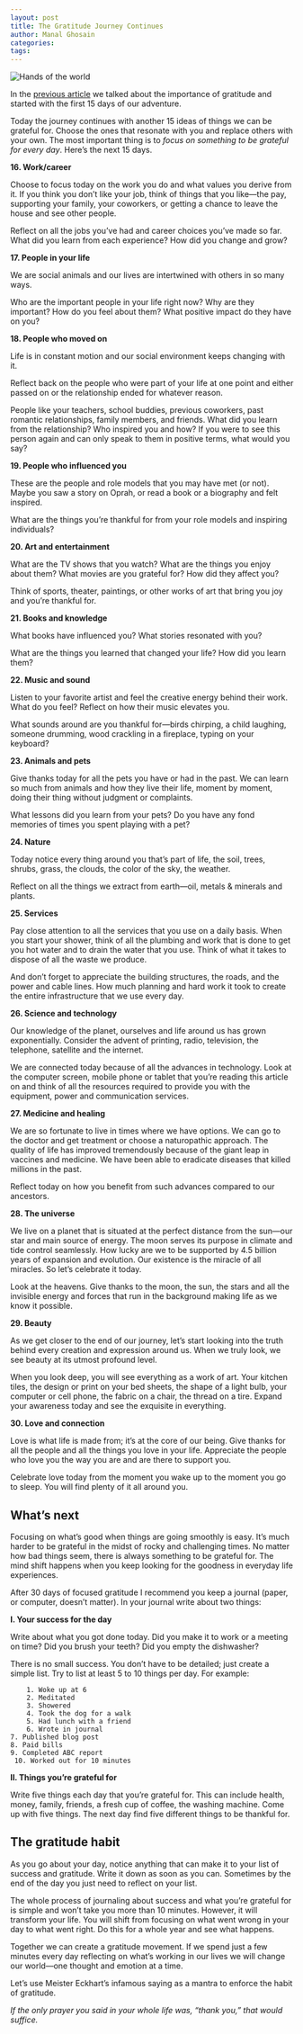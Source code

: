```yaml
---
layout: post
title: The Gratitude Journey Continues
author: Manal Ghosain
categories:
tags:
---
```


![Hands of the world](/images/hands.jpg)

In the [previous article](/a-gratitude-journey/) we talked about the importance of gratitude and started with the first 15 days of our adventure. 

Today the journey continues with another 15 ideas of things we can be grateful for. Choose the ones that resonate with you and replace others with your own. The most important thing is to _focus on something to be grateful for every day_. Here’s the next 15 days. 

**16. Work/career**

Choose to focus today on the work you do and what values you derive from it. If you think you don’t like your job, think of things that you like—the pay, supporting your family, your coworkers, or getting a chance to leave the house and see other people.

Reflect on all the jobs you’ve had and career choices you’ve made so far. What did you learn from each experience? How did you change and grow?

**17. People in your life**

We are social animals and our lives are intertwined with others in so many ways.

Who are the important people in your life right now? Why are they important? How do you feel about them? What positive impact do they have on you?

**18. People who moved on**

Life is in constant motion and our social environment keeps changing with it.

Reflect back on the people who were part of your life at one point and either passed on or the relationship ended for whatever reason.

People like your teachers, school buddies, previous coworkers, past romantic relationships, family members, and friends. What did you learn from the relationship? Who inspired you and how? If you were to see this person again and can only speak to them in positive terms, what would you say?

**19. People who influenced you**

These are the people and role models that you may have met (or not). Maybe you saw a story on Oprah, or read a book or a biography and felt inspired.

What are the things you’re thankful for from your role models and inspiring individuals?

**20. Art and entertainment**

What are the TV shows that you watch? What are the things you enjoy about them? What movies are you grateful for? How did they affect you?

Think of sports, theater, paintings, or other works of art that bring you joy and you’re thankful for.

**21. Books and knowledge**

What books have influenced you? What stories resonated with you?

What are the things you learned that changed your life? How did you learn them?

**22. Music and sound**

Listen to your favorite artist and feel the creative energy behind their work. What do you feel? Reflect on how their music elevates you.

What sounds around are you thankful for—birds chirping, a child laughing, someone drumming, wood crackling in a fireplace, typing on your keyboard?

**23. Animals and pets**

Give thanks today for all the pets you have or had in the past. We can learn so much from animals and how they live their life, moment by moment, doing their thing without judgment or complaints.

What lessons did you learn from your pets? Do you have any fond memories of times you spent playing with a pet?

**24. Nature**

Today notice every thing around you that’s part of life, the soil, trees, shrubs, grass, the clouds, the color of the sky, the weather.

Reflect on all the things we extract from earth—oil, metals & minerals and plants.

**25. Services**

Pay close attention to all the services that you use on a daily basis. When you start your shower, think of all the plumbing and work that is done to get you hot water and to drain the water that you use. Think of what it takes to dispose of all the waste we produce.

And don’t forget to appreciate the building structures, the roads, and the power and cable lines. How much planning and hard work it took to create the entire infrastructure that we use every day.

**26. Science and technology**

Our knowledge of the planet, ourselves and life around us has grown exponentially. Consider the advent of printing, radio, television, the telephone, satellite and the internet.

We are connected today because of all the advances in technology.  Look at the computer screen, mobile phone or tablet that you’re reading this article on and think of all the resources required to provide you with the equipment, power and communication services.

**27. Medicine and healing**

We are so fortunate to live in times where we have options. We can go to the doctor and get treatment or choose a naturopathic approach. The quality of life has improved tremendously because of the giant leap in vaccines and  medicine. We have been able to eradicate diseases that killed millions in the past.

Reflect today on how you benefit from such advances compared to our ancestors.

**28. The universe**

We live on a planet that is situated at the perfect distance from the sun—our star and main source of energy. The moon serves its purpose in climate and tide control seamlessly. How lucky are we to be supported by 4.5 billion years of expansion and evolution. Our existence is the miracle of all miracles. So let’s celebrate it today.

Look at the heavens. Give thanks to the moon, the sun, the stars and all the invisible energy and forces that run in the background making life as we know it possible.

**29. Beauty**

As we get closer to the end of our journey, let’s start looking into the truth behind every creation and expression around us. When we truly look, we see beauty at its utmost profound level.

When you look deep, you will see everything as a work of art. Your kitchen tiles, the design or print on your bed sheets, the shape of a light bulb, your computer or cell phone, the fabric on a chair, the thread on a tire. Expand your awareness today and see the exquisite in everything.

**30. Love and connection**

Love is what life is made from; it’s at the core of our being. Give thanks for all the people and all the things you love in your life. Appreciate the people who love you the way you are and are there to support you.

Celebrate love today from the moment you wake up to the moment you go to sleep. You will find plenty of it all around you.

## What’s next

Focusing on what’s good when things are going smoothly is easy. It’s much harder to be grateful in the midst of rocky and challenging times. No matter how bad things seem, there is always something to be grateful for. The mind shift happens when you keep looking for the goodness in everyday life experiences.

After 30 days of focused gratitude I recommend you keep a journal (paper, or computer, doesn’t matter). In your journal write about two things:

**I. Your success for the day**

Write about what you got done today. Did you make it to work or a meeting on time? Did you brush your teeth? Did you empty the dishwasher?

There is no small success.  You don’t have to be detailed; just create a simple list. Try to list at least 5 to 10 things per day. For example:

		1. Woke up at 6
		2. Meditated
		3. Showered
		4. Took the dog for a walk
    	5. Had lunch with a friend
    	6. Wrote in journal
    7. Published blog post
    8. Paid bills
    9. Completed ABC report
     10. Worked out for 10 minutes

**II. Things you’re grateful for**

Write five things each day that you’re grateful for. This can include health, money, family, friends, a fresh cup of coffee, the washing machine. Come up with five things. The next day find five different things to be thankful for.

## The gratitude habit

As you go about your day, notice anything that can make it to your list of success and gratitude. Write it down as soon as you can. Sometimes by the end of the day you just need to reflect on your list.

The whole process of journaling about success and what you’re grateful for is simple and won’t take you more than 10 minutes. However, it will transform your life. You will shift from focusing on what went wrong in your day to what went right. Do this for a whole year and see what happens.

Together we can create a gratitude movement. If we spend just a few minutes every day reflecting on what’s working in our lives we will change our world—one thought and emotion at a time.

Let’s use Meister Eckhart’s infamous saying as a mantra to enforce the habit of gratitude.

*If the only prayer you said in your whole life was, “thank you,” that would suffice.*